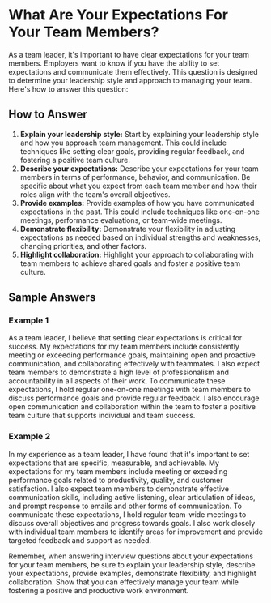 What Are Your Expectations For Your Team Members?
======================================================================

As a team leader, it's important to have clear expectations for your team members. Employers want to know if you have the ability to set expectations and communicate them effectively. This question is designed to determine your leadership style and approach to managing your team. Here's how to answer this question:

How to Answer
-------------

1. **Explain your leadership style:** Start by explaining your leadership style and how you approach team management. This could include techniques like setting clear goals, providing regular feedback, and fostering a positive team culture.
2. **Describe your expectations:** Describe your expectations for your team members in terms of performance, behavior, and communication. Be specific about what you expect from each team member and how their roles align with the team's overall objectives.
3. **Provide examples:** Provide examples of how you have communicated expectations in the past. This could include techniques like one-on-one meetings, performance evaluations, or team-wide meetings.
4. **Demonstrate flexibility:** Demonstrate your flexibility in adjusting expectations as needed based on individual strengths and weaknesses, changing priorities, and other factors.
5. **Highlight collaboration:** Highlight your approach to collaborating with team members to achieve shared goals and foster a positive team culture.

Sample Answers
--------------

### Example 1

As a team leader, I believe that setting clear expectations is critical for success. My expectations for my team members include consistently meeting or exceeding performance goals, maintaining open and proactive communication, and collaborating effectively with teammates. I also expect team members to demonstrate a high level of professionalism and accountability in all aspects of their work. To communicate these expectations, I hold regular one-on-one meetings with team members to discuss performance goals and provide regular feedback. I also encourage open communication and collaboration within the team to foster a positive team culture that supports individual and team success.

### Example 2

In my experience as a team leader, I have found that it's important to set expectations that are specific, measurable, and achievable. My expectations for my team members include meeting or exceeding performance goals related to productivity, quality, and customer satisfaction. I also expect team members to demonstrate effective communication skills, including active listening, clear articulation of ideas, and prompt response to emails and other forms of communication. To communicate these expectations, I hold regular team-wide meetings to discuss overall objectives and progress towards goals. I also work closely with individual team members to identify areas for improvement and provide targeted feedback and support as needed.

Remember, when answering interview questions about your expectations for your team members, be sure to explain your leadership style, describe your expectations, provide examples, demonstrate flexibility, and highlight collaboration. Show that you can effectively manage your team while fostering a positive and productive work environment.
